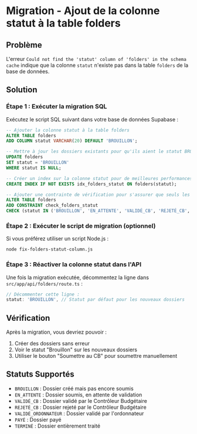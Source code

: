 # Migration - Ajout de la colonne statut à la table folders

## Problème
L'erreur `Could not find the 'statut' column of 'folders' in the schema cache` indique que la colonne `statut` n'existe pas dans la table `folders` de la base de données.

## Solution

### Étape 1 : Exécuter la migration SQL
Exécutez le script SQL suivant dans votre base de données Supabase :

```sql
-- Ajouter la colonne statut à la table folders
ALTER TABLE folders 
ADD COLUMN statut VARCHAR(20) DEFAULT 'BROUILLON';

-- Mettre à jour les dossiers existants pour qu'ils aient le statut BROUILLON
UPDATE folders 
SET statut = 'BROUILLON' 
WHERE statut IS NULL;

-- Créer un index sur la colonne statut pour de meilleures performances
CREATE INDEX IF NOT EXISTS idx_folders_statut ON folders(statut);

-- Ajouter une contrainte de vérification pour s'assurer que seuls les statuts valides sont acceptés
ALTER TABLE folders 
ADD CONSTRAINT check_folders_statut 
CHECK (statut IN ('BROUILLON', 'EN_ATTENTE', 'VALIDÉ_CB', 'REJETÉ_CB', 'VALIDÉ_ORDONNATEUR', 'PAYÉ', 'TERMINÉ'));
```

### Étape 2 : Exécuter le script de migration (optionnel)
Si vous préférez utiliser un script Node.js :

```bash
node fix-folders-statut-column.js
```

### Étape 3 : Réactiver la colonne statut dans l'API
Une fois la migration exécutée, décommentez la ligne dans `src/app/api/folders/route.ts` :

```typescript
// Décommenter cette ligne :
statut: 'BROUILLON', // Statut par défaut pour les nouveaux dossiers
```

## Vérification
Après la migration, vous devriez pouvoir :
1. Créer des dossiers sans erreur
2. Voir le statut "Brouillon" sur les nouveaux dossiers
3. Utiliser le bouton "Soumettre au CB" pour soumettre manuellement

## Statuts Supportés
- `BROUILLON` : Dossier créé mais pas encore soumis
- `EN_ATTENTE` : Dossier soumis, en attente de validation
- `VALIDÉ_CB` : Dossier validé par le Contrôleur Budgétaire
- `REJETÉ_CB` : Dossier rejeté par le Contrôleur Budgétaire
- `VALIDÉ_ORDONNATEUR` : Dossier validé par l'ordonnateur
- `PAYÉ` : Dossier payé
- `TERMINÉ` : Dossier entièrement traité
